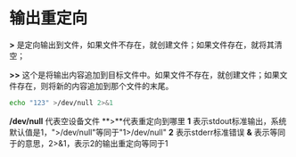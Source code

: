 # 输出重定向

**>**  是定向输出到文件，如果文件不存在，就创建文件；如果文件存在，就将其清空；

**>>** 这个是将输出内容追加到目标文件中。如果文件不存在，就创建文件；如果文件存在，则将新的内容追加到那个文件的末尾。

```bash
echo "123" >/dev/null 2>&1 
```
**/dev/null** 代表空设备文件
**>**代表重定向到哪里
**1** 表示stdout标准输出，系统默认值是1，">/dev/null"等同于"1>/dev/null" 
**2** 表示stderr标准错误 
**&** 表示等同于的意思，2>&1，表示2的输出重定向等同于1 

